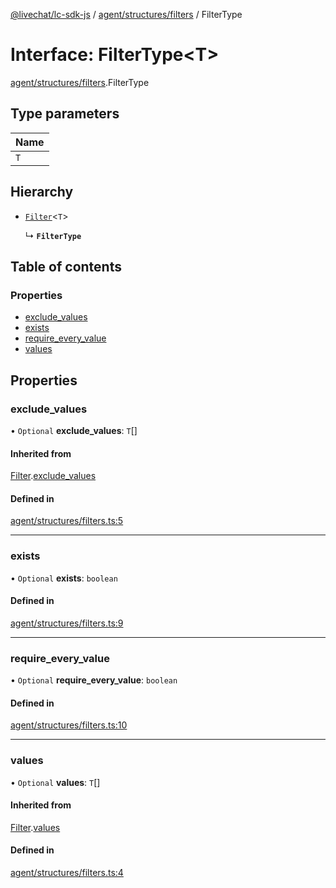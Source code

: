 [@livechat/lc-sdk-js](../README.md) / [agent/structures/filters](../modules/agent_structures_filters.md) / FilterType

# Interface: FilterType<T\>

[agent/structures/filters](../modules/agent_structures_filters.md).FilterType

## Type parameters

| Name |
| :------ |
| `T` |

## Hierarchy

- [`Filter`](agent_structures_filters.Filter.md)<`T`\>

  ↳ **`FilterType`**

## Table of contents

### Properties

- [exclude\_values](agent_structures_filters.FilterType.md#exclude_values)
- [exists](agent_structures_filters.FilterType.md#exists)
- [require\_every\_value](agent_structures_filters.FilterType.md#require_every_value)
- [values](agent_structures_filters.FilterType.md#values)

## Properties

### exclude\_values

• `Optional` **exclude\_values**: `T`[]

#### Inherited from

[Filter](agent_structures_filters.Filter.md).[exclude_values](agent_structures_filters.Filter.md#exclude_values)

#### Defined in

[agent/structures/filters.ts:5](https://github.com/livechat/lc-sdk-js/blob/a63b0a6/src/agent/structures/filters.ts#L5)

___

### exists

• `Optional` **exists**: `boolean`

#### Defined in

[agent/structures/filters.ts:9](https://github.com/livechat/lc-sdk-js/blob/a63b0a6/src/agent/structures/filters.ts#L9)

___

### require\_every\_value

• `Optional` **require\_every\_value**: `boolean`

#### Defined in

[agent/structures/filters.ts:10](https://github.com/livechat/lc-sdk-js/blob/a63b0a6/src/agent/structures/filters.ts#L10)

___

### values

• `Optional` **values**: `T`[]

#### Inherited from

[Filter](agent_structures_filters.Filter.md).[values](agent_structures_filters.Filter.md#values)

#### Defined in

[agent/structures/filters.ts:4](https://github.com/livechat/lc-sdk-js/blob/a63b0a6/src/agent/structures/filters.ts#L4)
